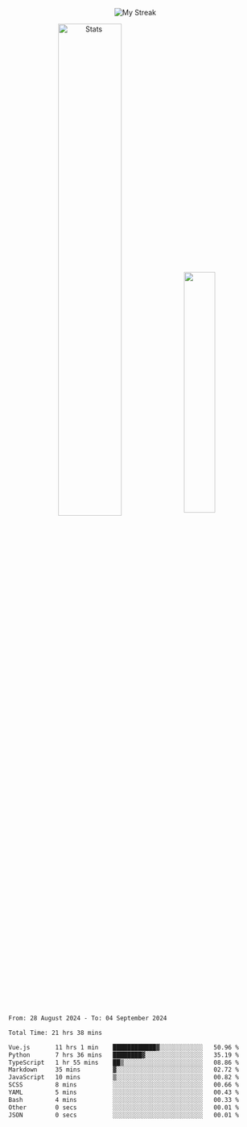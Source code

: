 <p align="center">
<picture>
  <source media="(prefers-color-scheme: dark)" srcset="http://github-readme-streak-stats.herokuapp.com?user=semolik&theme=dark&hide_border=true&background=DD272700">
  <img alt="My Streak" src="http://github-readme-streak-stats.herokuapp.com?user=semolik&hide_border=true">
</picture>
</p>
<div align="center">
  <picture>
    <source media="(prefers-color-scheme: dark)" srcset="https://github-readme-stats.vercel.app/api?username=semolik&show_icons=true&bg_color=DD272700&hide_border=true&theme=dark">
        <img alt="Stats" src="https://github-readme-stats.vercel.app/api?username=semolik&show_icons=true&bg_color=DD272700&hide_border=true" width="50%" >
  </picture>
  <sup>
  <picture>
  <source media="(prefers-color-scheme: dark)" srcset="https://github-readme-stats.vercel.app/api/top-langs/?username=semolik&layout=compact&hide_border=true&bg_color=DD272700&theme=dark">
  <img src="https://github-readme-stats.vercel.app/api/top-langs/?username=semolik&layout=compact&hide_border=true" width="35%" />
  </picture>
  </sup>
</div>
<!--START_SECTION:waka-->

```txt
From: 28 August 2024 - To: 04 September 2024

Total Time: 21 hrs 38 mins

Vue.js       11 hrs 1 min    ████████████▓░░░░░░░░░░░░   50.96 %
Python       7 hrs 36 mins   ████████▓░░░░░░░░░░░░░░░░   35.19 %
TypeScript   1 hr 55 mins    ██▒░░░░░░░░░░░░░░░░░░░░░░   08.86 %
Markdown     35 mins         ▓░░░░░░░░░░░░░░░░░░░░░░░░   02.72 %
JavaScript   10 mins         ▒░░░░░░░░░░░░░░░░░░░░░░░░   00.82 %
SCSS         8 mins          ░░░░░░░░░░░░░░░░░░░░░░░░░   00.66 %
YAML         5 mins          ░░░░░░░░░░░░░░░░░░░░░░░░░   00.43 %
Bash         4 mins          ░░░░░░░░░░░░░░░░░░░░░░░░░   00.33 %
Other        0 secs          ░░░░░░░░░░░░░░░░░░░░░░░░░   00.01 %
JSON         0 secs          ░░░░░░░░░░░░░░░░░░░░░░░░░   00.01 %
```

<!--END_SECTION:waka-->


